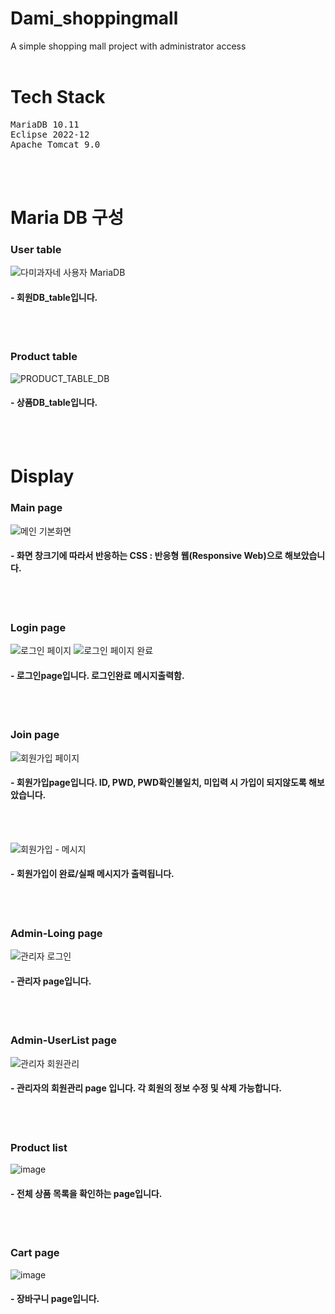 # Dami_shoppingmall
A simple shopping mall project with administrator access
<br><br>

# Tech Stack
<pre>
MariaDB 10.11
Eclipse 2022-12
Apache Tomcat 9.0
</pre>
<br><br>

# Maria DB 구성
### User table
![다미과자네 사용자 MariaDB](https://user-images.githubusercontent.com/90494150/228307448-f2722ec8-ab61-4ea0-8a6b-52c045c43357.png)
#### - 회원DB_table입니다.
<br><br>

### Product table
![PRODUCT_TABLE_DB](https://user-images.githubusercontent.com/90494150/230825684-1311aac5-f42d-49f8-839c-b3f11cb367ac.png)
#### - 상품DB_table입니다.
<br><br>

# Display
### Main page
![메인 기본화면](https://user-images.githubusercontent.com/90494150/228305839-36defeae-0a1f-46f8-ada1-28789a05a406.png)
#### - 화면 창크기에 따라서 반응하는 CSS : 반응형 웹(Responsive Web)으로 해보았습니다.
<br><br>

### Login page
![로그인 페이지](https://user-images.githubusercontent.com/90494150/228306288-051c59b2-861f-447d-9f90-82cbed6aa665.png)
![로그인 페이지 완료](https://user-images.githubusercontent.com/90494150/228306679-f9ec619f-e539-4afb-b905-ce7e678f3793.png)
#### - 로그인page입니다. 로그인완료 메시지출력함.
<br><br>

### Join page
![회원가입 페이지](https://user-images.githubusercontent.com/90494150/228306762-1bec2cec-2865-4ee5-9834-b9f551b28b8b.png)
#### - 회원가입page입니다. ID, PWD, PWD확인불일치, 미입력 시 가입이 되지않도록 해보았습니다.
<br><br>

![회원가입 - 메시지](https://user-images.githubusercontent.com/90494150/228307046-f90b845a-2e59-47b1-9eb5-dc1cf3fb8783.png)
#### - 회원가입이 완료/실패 메시지가 출력됩니다.
<br><br>

### Admin-Loing page
![관리자 로그인](https://user-images.githubusercontent.com/90494150/228307610-3c79893e-1e3e-47c5-82b2-e9f78711faef.png)
#### - 관리자 page입니다.
<br><br>

### Admin-UserList page
![관리자 회원관리](https://user-images.githubusercontent.com/90494150/228307800-e6176c84-1dba-4c04-8ecc-0c7123ba413e.png)
#### - 관리자의 회원관리 page 입니다. 각 회원의 정보 수정 및 삭제 가능합니다.
<br><br>

### Product list
![image](https://user-images.githubusercontent.com/90494150/230825482-0613de62-2e36-4515-85a5-4c0db87fb39d.png)
#### - 전체 상품 목록을 확인하는 page입니다.
<br><br>

### Cart page
![image](https://github.com/dlwnsgur9242/Dami_shoppingmall/assets/90494150/4ac7abe4-4396-4731-9fca-65624d404f25)

#### - 장바구니 page입니다.  
